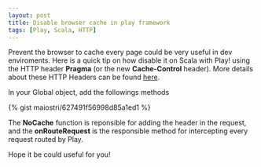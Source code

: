 ```yaml
---
layout: post
title: Disable browser cache in play framework
tags: [Play, Scala, HTTP]
---
```


Prevent the browser to cache every page could be very useful in dev enviroments. Here is a quick tip on how disable it on Scala with Play! using the
HTTP header **Pragma** (or the new **Cache-Control** header).
More details about these HTTP Headers can be found [here](//http://www.w3.org/Protocols/rfc2616/rfc2616-sec14.html).

In your Global object, add the followings methods

{% gist maiostri/627491f56998d85a1ed1 %}

The **NoCache** function is reponsible for adding the header in the request, and the **onRouteRequest** is the
responsible method for intercepting every request routed by Play.

Hope it be could useful for you!
